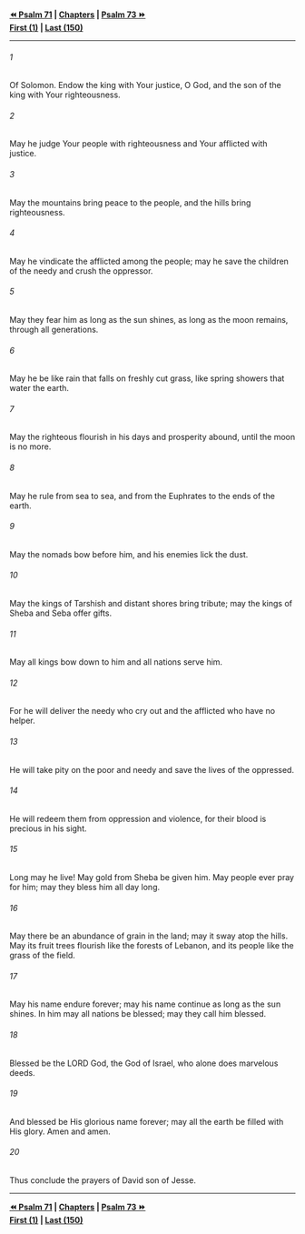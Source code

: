   
**[⏪ Psalm 71](./Psalm%2071.md) | [Chapters](./_index.md) | [Psalm 73 ⏩](./Psalm%2073.md)**  
**[First (1)](./Psalm%201.md) | [Last (150)](./Psalm%20150.md)**  
  
---  
  
###### 1  
Of Solomon. Endow the king with Your justice, O God, and the son of the king with Your righteousness.  
  
###### 2  
May he judge Your people with righteousness and Your afflicted with justice.  
  
###### 3  
May the mountains bring peace to the people, and the hills bring righteousness.  
  
###### 4  
May he vindicate the afflicted among the people; may he save the children of the needy and crush the oppressor.  
  
###### 5  
May they fear him as long as the sun shines, as long as the moon remains, through all generations.  
  
###### 6  
May he be like rain that falls on freshly cut grass, like spring showers that water the earth.  
  
###### 7  
May the righteous flourish in his days and prosperity abound, until the moon is no more.  
  
###### 8  
May he rule from sea to sea, and from the Euphrates to the ends of the earth.  
  
###### 9  
May the nomads bow before him, and his enemies lick the dust.  
  
###### 10  
May the kings of Tarshish and distant shores bring tribute; may the kings of Sheba and Seba offer gifts.  
  
###### 11  
May all kings bow down to him and all nations serve him.  
  
###### 12  
For he will deliver the needy who cry out and the afflicted who have no helper.  
  
###### 13  
He will take pity on the poor and needy and save the lives of the oppressed.  
  
###### 14  
He will redeem them from oppression and violence, for their blood is precious in his sight.  
  
###### 15  
Long may he live! May gold from Sheba be given him. May people ever pray for him; may they bless him all day long.  
  
###### 16  
May there be an abundance of grain in the land; may it sway atop the hills. May its fruit trees flourish like the forests of Lebanon, and its people like the grass of the field.  
  
###### 17  
May his name endure forever; may his name continue as long as the sun shines. In him may all nations be blessed; may they call him blessed.  
  
###### 18  
Blessed be the LORD God, the God of Israel, who alone does marvelous deeds.  
  
###### 19  
And blessed be His glorious name forever; may all the earth be filled with His glory. Amen and amen.  
  
###### 20  
Thus conclude the prayers of David son of Jesse.  
  
  
---  
  
**[⏪ Psalm 71](./Psalm%2071.md) | [Chapters](./_index.md) | [Psalm 73 ⏩](./Psalm%2073.md)**  
**[First (1)](./Psalm%201.md) | [Last (150)](./Psalm%20150.md)**  
  
